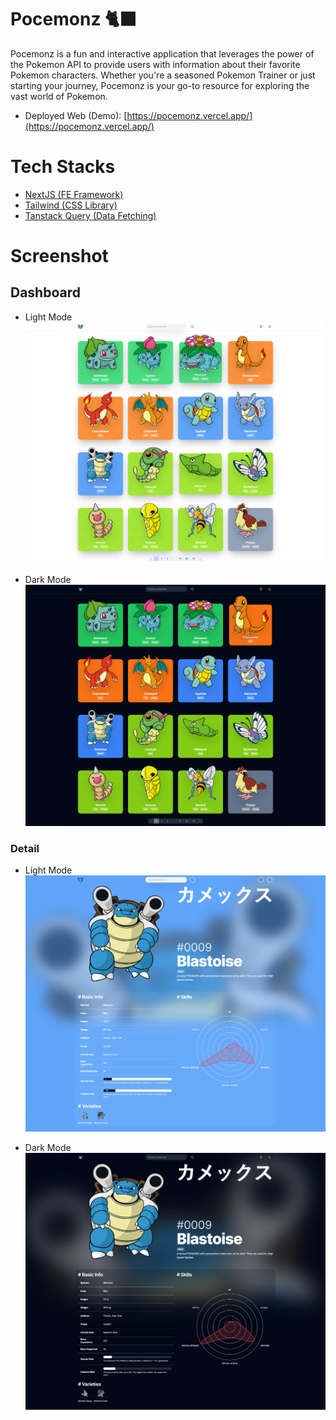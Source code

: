 # Pocemonz 🐈‍⬛

Pocemonz is a fun and interactive application that leverages the power of the Pokemon API to provide users with information about their favorite Pokemon characters. Whether you're a seasoned Pokemon Trainer or just starting your journey, Pocemonz is your go-to resource for exploring the vast world of Pokemon.

- Deployed Web (Demo): [https://pocemonz.vercel.app/](https://pocemonz.vercel.app/)

# Tech Stacks

- [NextJS (FE Framework)](https://nextjs.org/)
- [Tailwind (CSS Library)](https://tailwindcss.com/)
- [Tanstack Query (Data Fetching)](https://tanstack.com/query/v3/)

# Screenshot

## Dashboard

- Light Mode
  ![Dashboard](/misc/dashboard-light.png)

- Dark Mode
  ![Dashboard](/misc/dashboard-dark.png)

### Detail

- Light Mode
  ![Detail](/misc/detail-light.png)

- Dark Mode
  ![Detail](/misc/detail-dark.png)
